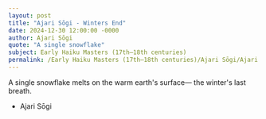 ```yaml
---
layout: post
title: "Ajari Sōgi - Winters End"
date: 2024-12-30 12:00:00 -0000
author: Ajari Sōgi
quote: "A single snowflake"
subject: Early Haiku Masters (17th–18th centuries)
permalink: /Early Haiku Masters (17th–18th centuries)/Ajari Sōgi/Ajari Sōgi - Winters End
---
```


A single snowflake
melts on the warm earth's surface—
the winter's last breath.

- Ajari Sōgi
